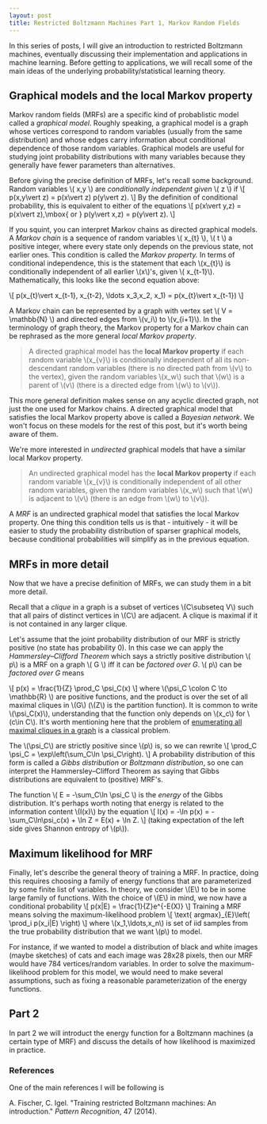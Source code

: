 ```yaml
---
layout: post
title: Restricted Boltzmann Machines Part 1, Markov Random Fields
---
```


In this series of posts, I will give an introduction to restricted Boltzmann machines, eventually discussing their implementation and applications in machine learning. Before getting to applications, we will recall some of the main ideas of the underlying probability/statistical learning theory. 

## Graphical models and the local Markov property

Markov random fields (MRFs) are a specific kind of probablistic model called a *graphical model*. Roughly speaking, a graphical model is a graph whose vertices correspond to random variables (usually from the same distribution) and whose edges carry information about conditional dependence of those random variables. Graphical models are useful for studying joint probability distributions with many variables because they generally have fewer parameters than alternatives.

Before giving the precise definition of MRFs, let's recall some background. Random variables \\( x,y \\) are *conditionally independent given* \\( z \\) if 
\\[
p(x,y\vert z) = p(x\vert z) p(y\vert z).
\\]
By the definition of conditional probability, this is equivalent to either of the equations
\\[
p(x\vert y,z) = p(x\vert z),\mbox{ or } p(y\vert x,z) = p(y\vert z).
\\]

If you squint, you can interpret Markov chains as directed graphical models. A *Markov chain* is a sequence of random variables \\( x\_{t} \\),  \\( t \\) a positive integer, where every state only depends on the previous state, not earlier ones. This condition is called the *Markov property.* In terms of conditional independence, this is the statement that each \\(x\_{t}\\) is conditionally independent of all earlier \\(x\\)'s, given \\( x\_{t-1}\\).  Mathematically, this looks like the second equation above:

\\[
p(x\_{t}\vert x\_{t-1}, x\_{t-2}, \ldots x\_3,x\_2, x\_1) = p(x\_{t}\vert x\_{t-1})
\\]

A Markov chain can be represented by a graph with vertex set \\( V = \mathbb{N} \\) and directed edges from \\(v\_i\\) to \\(v\_{i+1}\\). In the terminology of graph theory, the Markov property for a Markov chain can be rephrased as the more general *local Markov property*.

> A directed graphical model has the **local Markov property** if each random variable \\(x\_{v}\\) is conditionally independent of all its non-descendant random variables (there is no directed path from \\(v\\) to the vertex), given the random variables \\(x\_w\\) such that \\(w\\) is a parent of \\(v\\) (there is a directed edge from \\(w\\) to \\(v\\)).

This more general definition makes sense on any acyclic directed graph, not just the one used for Markov chains. A directed graphical model that satisfies the local Markov property above is called a *Bayesian network*. We won't focus on these models for the rest of this post, but it's worth being aware of them.

We're more interested in *undirected* graphical models that have a similar local Markov property. 

> An undirected graphical model has the **local Markov property** if each random variable \\(x_{v}\\) is conditionally independent of all other random variables, given the random variables \\(x_w\\) such that \\(w\\) is adjacent to \\(v\\) (there is an edge from \\(w\\) to \\(v\\)).

A *MRF* is an undirected graphical model that satisfies the local Markov property. One thing this condition tells us is that - intuitively - it will be easier to study the probability distribution of sparser graphical models, because conditional probabilities will simplify as in the previous equation.

## MRFs in more detail

Now that we have a precise definition of MRFs, we can study them in a bit more detail. 

Recall that a *clique* in a graph is a subset of vertices \\(C\subseteq V\\) such that all pairs of distinct vertices in \\(C\\) are adjacent.  A clique is maximal if it is not contained in any larger clique. 

Let's assume that the joint probability distribution of our MRF is strictly positive (no state has probability 0).  In this case we can apply the  *Hammersley–Clifford Theorem* which says a strictly positive distribution \\( p\\) is a MRF on a graph \\( G \\) iff it can be *factored over G*. \\( p\\) can be *factored over G* means

\\[
p(x) = \frac{1}{Z} \prod_C \psi_C(x)
\\]
where  \\(\psi_C \colon C \to \mathbb{R} \\) are positive functions, and the product is over the set of all maximal cliques in \\(G\\) (\\(Z\\) is the partition function). It is common to write \\(\psi_C(x)\\), understanding that the function only depends on \\(x\_c\\) for \\(c\in C\\).  It's worth mentioning here that the problem of [enumerating all maximal cliques in a graph](https://en.wikipedia.org/wiki/Clique_problem#Listing_all_maximal_cliques) is a classical problem.

The \\(\psi_C\\) are strictly positive since \\(p\\) is, so we can rewrite
\\[
\prod_C \psi_C = \exp\left(\sum_C\ln \psi_C\right).
\\]
A probability distribution of this form is called a *Gibbs distribution* or *Boltzmann distribution*, so one can interpret the Hammersley–Clifford Theorem as saying that Gibbs distributions are equivalent to (positive) MRF's.

The function \\( E = -\sum_C\ln \psi_C \\) is the *energy* of the Gibbs distribution. It's perhaps worth noting that energy is related to the information content \\(I(x)\\) by the equation
\\[
I(x) = -\ln p(x) = - \sum_C\ln\psi_c(x) + \ln Z  = E(x) + \ln Z.
\\]
(taking expectation of the left side gives Shannon entropy of \\(p\\)).

## Maximum likelihood for MRF

Finally, let's describe the general theory of training a MRF. In practice, doing this requires choosing a family of energy functions that are parameterized by some finite list of variables. In theory, we consider \\(E\\) to be in some large family of functions.  With the choice of \\(E\\) in mind, we now have a conditional probability
\\[
p(x|E) = \frac{1}{Z}e^{-E(X)}
\\]
Training a MRF means solving the maximum-likelihood problem 
\\[
\text{ argmax}_{E}\left( \prod_i p(x_i|E) \right)
\\]
where \\(x_1,\ldots,x_n\\) is set of iid samples from the true probability distribution that we want \\(p\\) to model.

For instance, if we wanted to model a distribution of black and white images (maybe sketches) of cats and each image was 28x28 pixels, then our MRF would have 784 vertices/random variables. In order to solve the maximum-likelihood problem for this model, we would need to make several assumptions, such as fixing a reasonable parameterization of the energy functions.

## Part 2

In part 2 we will introduct the energy function for a Boltzmann machines (a certain type of MRF) and discuss the details of how likelihood is maximized in practice.

### References

One of the main references I will be following is 

A. Fischer, C. Igel. "Training restricted Boltzmann machines: An introduction." *Pattern Recognition*, 47 (2014).


